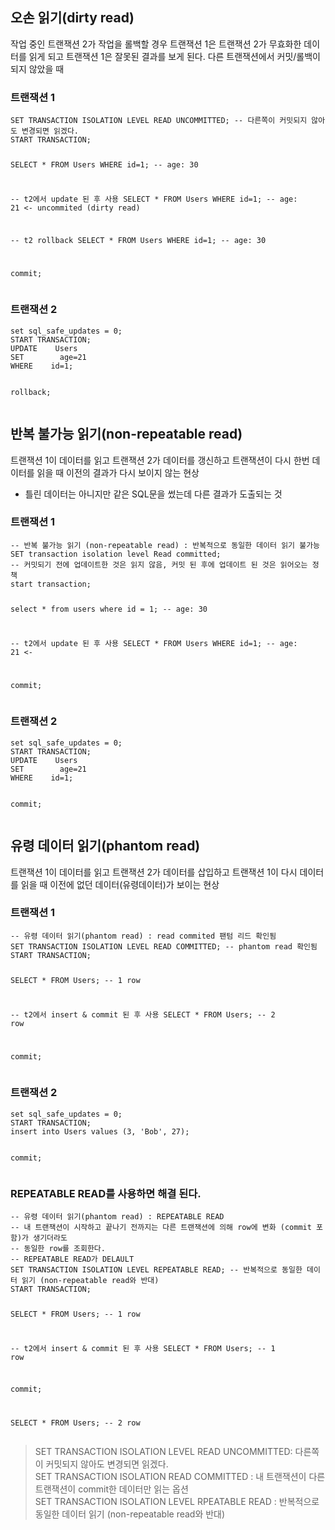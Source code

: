 <h2 id="오손-읽기dirty-read">오손 읽기(dirty read)</h2>
<p>작업 중인 트랜잭션 2가 작업을 롤백할 경우 트랜잭션 1은 트랜잭션 2가 무효화한 데이터를 읽게 되고 트랜잭션 1은 잘못된 결과를 보게 된다.
다른 트랜잭션에서 커밋/롤백이 되지 않았을 때</p>
<h3 id="트랜잭션-1">트랜잭션 1</h3>
<pre><code class="language-sql">SET TRANSACTION ISOLATION LEVEL READ UNCOMMITTED; -- 다른쪽이 커밋되지 않아도 변경되면 읽겠다.
START TRANSACTION;

SELECT    *
FROM    Users
WHERE    id=1; -- age: 30

-- t2에서 update 된 후 사용
SELECT    *
FROM    Users
WHERE    id=1; -- age: 21 &lt;- uncommited (dirty read)

-- t2 rollback
SELECT    *
FROM    Users
WHERE    id=1; -- age: 30

commit;</code></pre>
<h3 id="트랜잭션-2">트랜잭션 2</h3>
<pre><code class="language-sql">set sql_safe_updates = 0;
START TRANSACTION;
UPDATE    Users
SET        age=21
WHERE    id=1;

rollback;</code></pre>
<h2 id="반복-불가능-읽기non-repeatable-read">반복 불가능 읽기(non-repeatable read)</h2>
<p>트랜잭션 1이 데이터를 읽고 트랜잭션 2가 데이터를 갱신하고 트랜잭션이 다시 한번 데이터를 읽을 때 이전의 결과가 다시 보이지 않는 현상</p>
<ul>
<li>틀린 데이터는 아니지만 같은 SQL문을 썼는데 다른 결과가 도출되는 것</li>
</ul>
<h3 id="트랜잭션-1-1">트랜잭션 1</h3>
<pre><code class="language-sql">-- 반복 불가능 읽기 (non-repeatable read) : 반복적으로 동일한 데이터 읽기 불가능
SET transaction isolation level Read committed; 
-- 커밋되기 전에 업데이트한 것은 읽지 않음, 커밋 된 후에 업데이트 된 것은 읽어오는 정책
start transaction;

select * 
from users 
where id = 1; -- age: 30

-- t2에서 update 된 후 사용
SELECT    *
FROM    Users
WHERE    id=1; -- age: 21 &lt;- 

commit;</code></pre>
<h3 id="트랜잭션-2-1">트랜잭션 2</h3>
<pre><code class="language-sql">set sql_safe_updates = 0;
START TRANSACTION;
UPDATE    Users
SET        age=21
WHERE    id=1;

commit;</code></pre>
<h2 id="유령-데이터-읽기phantom-read">유령 데이터 읽기(phantom read)</h2>
<p>트랜잭션 1이 데이터를 읽고 트랜잭션 2가 데이터를 삽입하고 트랜잭션 1이 다시 데이터를 읽을 때 이전에 없던 데이터(유령데이터)가 보이는 현상</p>
<h3 id="트랜잭션-1-2">트랜잭션 1</h3>
<pre><code class="language-sql">-- 유령 데이터 읽기(phantom read) : read commited 팬텀 리드 확인됨
SET TRANSACTION ISOLATION LEVEL READ COMMITTED; -- phantom read 확인됨
START TRANSACTION;

SELECT    *
FROM    Users; -- 1 row

-- t2에서 insert &amp; commit 된 후 사용
SELECT    *
FROM    Users; -- 2 row

commit;</code></pre>
<h3 id="트랜잭션-2-2">트랜잭션 2</h3>
<pre><code class="language-sql">set sql_safe_updates = 0;
START TRANSACTION;
insert into Users values (3, 'Bob', 27);

commit;</code></pre>
<h3 id="repeatable-read를-사용하면-해결-된다">REPEATABLE READ를 사용하면 해결 된다.</h3>
<pre><code class="language-sql">-- 유령 데이터 읽기(phantom read) : REPEATABLE READ
-- 내 트랜잭션이 시작하고 끝나기 전까지는 다른 트랜잭션에 의해 row에 변화 (commit 포함)가 생기더라도
-- 동일한 row를 조회한다. 
-- REPEATABLE READ가 DELAULT
SET TRANSACTION ISOLATION LEVEL REPEATABLE READ; -- 반복적으로 동일한 데이터 읽기 (non-repeatable read와 반대)
START TRANSACTION;

SELECT    *
FROM    Users; -- 1 row

-- t2에서 insert &amp; commit 된 후 사용
SELECT    *
FROM    Users; -- 1 row

commit;

SELECT    *
FROM    Users; -- 2 row</code></pre>
<blockquote>
<p>SET TRANSACTION ISOLATION LEVEL READ UNCOMMITTED: 다른쪽이 커밋되지 않아도 변경되면 읽겠다.
<br />
SET TRANSACTION ISOLATION READ COMMITTED : 내 트랜잭션이 다른 트랜잭션이 commit한 데이터만 읽는 옵션
 <br />
 SET TRANSACTION ISOLATION LEVEL RPEATABLE READ :  반복적으로 동일한 데이터 읽기 (non-repeatable read와 반대)</p>
</blockquote>